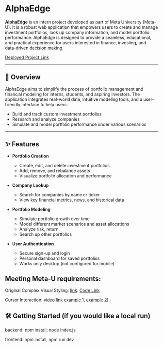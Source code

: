 # AlphaEdge

**AlphaEdge** is an intern project developed as part of Meta University (Meta-U). It is a robust web application that empowers users to create and manage investment portfolios, look up company information, and model portfolio performance. AlphaEdge is designed to provide a seamless, educational, and practical experience for users interested in finance, investing, and data-driven decision making.

[Deployed Project Link](https://capstone-project-service.onrender.com/)

---

## 🚀 Overview

AlphaEdge aims to simplify the process of portfolio management and financial modeling for interns, students, and aspiring investors. The application integrates real-world data, intuitive modeling tools, and a user-friendly interface to help users:

- Build and track custom investment portfolios
- Research and analyze companies
- Simulate and model portfolio performance under various scenarios

---

## ✨ Features

- **Portfolio Creation**
  - Create, edit, and delete investment portfolios
  - Add, remove, and rebalance assets
  - Visualize portfolio allocation and performance

- **Company Lookup**
  - Search for companies by name or ticker
  - View key financial metrics, news, and historical data

- **Portfolio Modeling**
  - Simulate portfolio growth over time
  - Model different market scenarios and asset allocations
  - Analyze risk, return.
  - Search up other portfolios

- **User Authentication**
  - Secure sign-up and login
  - Personal dashboard for saved portfolios
  - Works only desktop (not configured for mobile)
 
## Meeting Meta-U requirements: 

  Original Complex Visual Styling: [link](https://www.loom.com/share/b7ab1745d88d457d885f406db3b9ac4c). [Code Link](https://github.com/Capston-Meta-Project-Santiago-Criado/Capstone-Project/blob/0198f1ac92a8496537b10fb22cb5792baec44f63/frontend/src/index.css#L100-L180)
  
  Cursor Interaction: [video link](https://www.loom.com/share/55e9c67ab85349a3a10978280b4f251a) [example 1](https://github.com/Capston-Meta-Project-Santiago-Criado/Capstone-Project/blob/6fbac2b59084465588d9711d95dfd983cda0930d/frontend/src/components/Company.jsx#L17), [example 2](https://github.com/Capston-Meta-Project-Santiago-Criado/Capstone-Project/blob/6fbac2b59084465588d9711d95dfd983cda0930d/frontend/src/components/PortfolioCard.jsx#L77))
    - 
## 🛠️ Getting Started (if you would like a local run) 

backend: npm install; node index.js 

frontend: npm install, npm run dev

